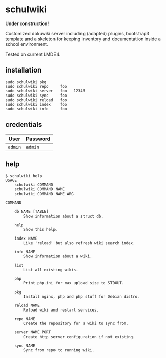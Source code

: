 # schulwiki

**Under construction!**

Customized dokuwiki server including (adapted) plugins, bootstrap3 template and a skeleton for keeping inventory and documentation inside a school environment.

Tested on current LMDE4.

## installation

    sudo schulwiki pkg
    sudo schulwiki repo     foo
    sudo schulwiki server   foo   12345
    sudo schulwiki sync     foo
    sudo schulwiki reload   foo
    sudo schulwiki index    foo
    sudo schulwiki info     foo

## credentials

User    | Password
------- | -------------
`admin` | `admin`

## help

    $ schulwiki help
    USAGE
        schulwiki COMMAND
        schulwiki COMMAND NAME
        schulwiki COMMAND NAME ARG

    COMMAND

        db NAME [TABLE]
            Show information about a struct db.

        help
            Show this help.

        index NAME
            Like 'reload' but also refresh wiki search index.

        info NAME
            Show information about a wiki.

        list
            List all existing wikis.

        php
            Print php.ini for max upload size to STDOUT.

        pkg
            Install nginx, php and php stuff for Debian distro.

        reload NAME
            Reload wiki and restart services.

        repo NAME
            Create the repository for a wiki to sync from.

        server NAME PORT
            Create http server configuration if not existing.

        sync NAME
            Sync from repo to running wiki.
